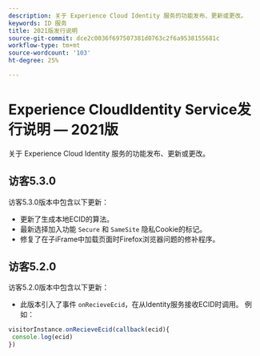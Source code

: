 ```yaml
---
description: 关于 Experience Cloud Identity 服务的功能发布、更新或更改。
keywords: ID 服务
title: 2021版发行说明
source-git-commit: dce2c0036f697507381d0763c2f6a9538155681c
workflow-type: tm+mt
source-wordcount: '103'
ht-degree: 25%

---
```


# Experience CloudIdentity Service发行说明 — 2021版

关于 Experience Cloud Identity 服务的功能发布、更新或更改。

## 访客5.3.0

访客5.3.0版本中包含以下更新：

* 更新了生成本地ECID的算法。
* 最新选择加入功能 `Secure` 和 `SameSite` 隐私Cookie的标记。
* 修复了在子iFrame中加载页面时Firefox浏览器问题的修补程序。

## 访客5.2.0

访客5.2.0版本中包含以下更新：

* 此版本引入了事件 `onRecieveEcid`，在从Identity服务接收ECID时调用。 例如：

```js
visitorInstance.onRecieveEcid(callback(ecid){
 console.log(ecid)
})
```

